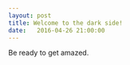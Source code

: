 ```yaml
---
layout: post
title: Welcome to the dark side!
date:   2016-04-26 21:00:00
---
```



Be ready to get amazed.

